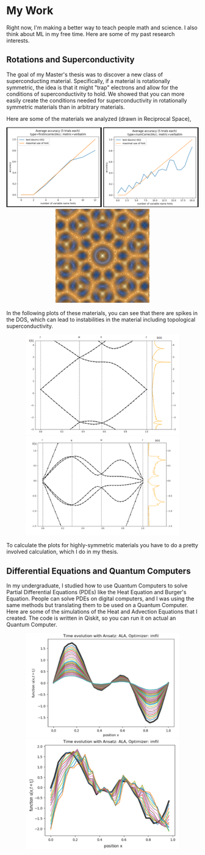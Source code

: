 # My Work


Right now, I'm making a better way to teach people math and science. I also think about ML in my free time. Here are some of my past research interests. 



## Rotations and Superconductivity


The goal of my Master's thesis was to discover a new class of superconducting material. Specifically, if a material is rotationally symmetric, the idea is that it might "trap" electrons and allow for the conditions of superconductivity to hold. We showed that you can  more easily create the conditions needed for superconductivity in rotationally symmetric materials than in arbitrary materials.

Here are some of the materials we analyzed (drawn in Reciprocal Space),

<p align="center">
<img src="/images/2.png" alt="4 fold mat" width="250"/>
<img src="/images/3.png" alt="6 fold mat" width="250"/>
<img src="/images/4.png" alt="10 fold mat" width="250"/>
</p>



In the following plots of these materials, you can see that there are spikes in the DOS, which can lead to instabilities in the material including topological superconductivity.

<p align="center">
<img src="/images/5.png" alt="4 fold band" width="400"/>
<img src="/images/6.png" alt="6 fold band" width="400"/>
<!-- <img src="/images/7.png" alt="10 fold band" width="500"/> -->
</p>



To calculate the plots for highly-symmetric materials you have to do a pretty involved calculation, which I do in my thesis.



## Differential Equations and Quantum Computers

In my undergraduate, I studied how to use Quantum Computers to solve Partial Differential Equations (PDEs) like the Heat Equation and Burger's Equation.
People can solve PDEs on digital computers, and I was using the same methods but translating them to be used on a Quantum Computer. Here are some of the simulations of the Heat and Advection Equations that I created. The code is written in Qiskit, so you can run it on actual an Quantum Computer.


<p align="center">
<img src="/images/0.png" alt="4 fold band" width="400"/>
<img src="/images/1.png" alt="6 fold band" width="400"/>
</p>

